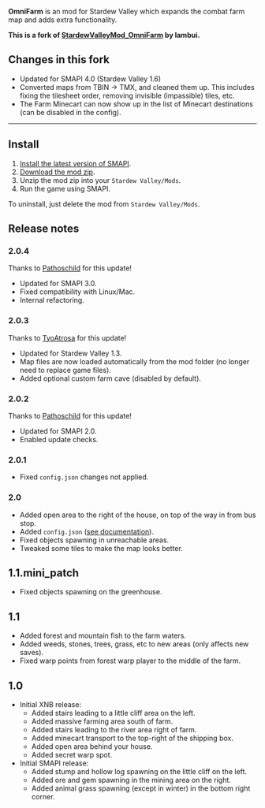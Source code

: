 **OmniFarm** is an mod for Stardew Valley which expands the combat farm map and adds extra
functionality.

**This is a fork of [StardewValleyMod_OmniFarm](https://github.com/lambui/StardewValleyMod_OmniFarm) by lambui.**

## Changes in this fork
* Updated for SMAPI 4.0 (Stardew Valley 1.6)
* Converted maps from TBIN -> TMX, and cleaned them up. This includes fixing the tilesheet order, removing invisible (impassible) tiles, etc.
* The Farm Minecart can now show up in the list of Minecart destinations (can be disabled in the config).

---

## Install
1. [Install the latest version of SMAPI](https://smapi.io/).
2. [Download the mod zip](https://github.com/lambui/StardewValleyMod_OmniFarm/releases).
3. Unzip the mod zip into your `Stardew Valley/Mods`.
4. Run the game using SMAPI.

To uninstall, just delete the mod from `Stardew Valley/Mods`.

## Release notes
### 2.0.4
Thanks to [Pathoschild](https://github.com/Pathoschild) for this update!

* Updated for SMAPI 3.0.
* Fixed compatibility with Linux/Mac.
* Internal refactoring.

### 2.0.3
Thanks to [TyoAtrosa](https://github.com/TyoAtrosa) for this update!

* Updated for Stardew Valley 1.3.
* Map files are now loaded automatically from the mod folder (no longer need to replace game files).
* Added optional custom farm cave (disabled by default).

### 2.0.2
Thanks to [Pathoschild](https://github.com/Pathoschild) for this update!

* Updated for SMAPI 2.0.
* Enabled update checks.

### 2.0.1
* Fixed `config.json` changes not applied.

### 2.0
* Added open area to the right of the house, on top of the way in from bus stop.
* Added `config.json` ([see documentation](Customization.md)).
* Fixed objects spawning in unreachable areas.
* Tweaked some tiles to make the map looks better.

## 1.1.mini_patch
* Fixed objects spawning on the greenhouse.

## 1.1
* Added forest and mountain fish to the farm waters.
* Added weeds, stones, trees, grass, etc to new areas (only affects new saves).
* Fixed warp points from forest warp player to the middle of the farm.

## 1.0
* Initial XNB release:
  - Added stairs leading to a little cliff area on the left.
  - Added massive farming area south of farm.
  - Added stairs leading to the river area right of farm.
  - Added minecart transport to the top-right of the shipping box.
  - Added open area behind your house.
  - Added secret warp spot.
* Initial SMAPI release:
  - Added stump and hollow log spawning on the little cliff on the left.
  - Added ore and gem spawning in the mining area on the right.
  - Added animal grass spawning (except in winter) in the bottom right corner.

